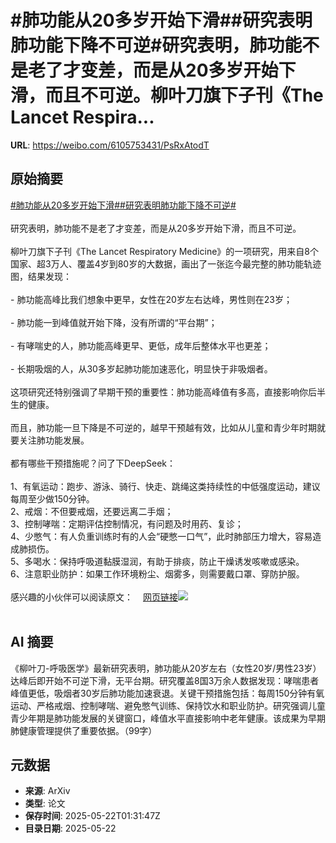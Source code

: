# #肺功能从20多岁开始下滑##研究表明肺功能下降不可逆#研究表明，肺功能不是老了才变差，而是从20多岁开始下滑，而且不可逆。柳叶刀旗下子刊《The Lancet Respira...

**URL**: https://weibo.com/6105753431/PsRxAtodT

## 原始摘要

<a href="https://m.weibo.cn/search?containerid=231522type%3D1%26t%3D10%26q%3D%23%E8%82%BA%E5%8A%9F%E8%83%BD%E4%BB%8E20%E5%A4%9A%E5%B2%81%E5%BC%80%E5%A7%8B%E4%B8%8B%E6%BB%91%23&amp;extparam=%23%E8%82%BA%E5%8A%9F%E8%83%BD%E4%BB%8E20%E5%A4%9A%E5%B2%81%E5%BC%80%E5%A7%8B%E4%B8%8B%E6%BB%91%23" data-hide=""><span class="surl-text">#肺功能从20多岁开始下滑#</span></a><a href="https://m.weibo.cn/search?containerid=231522type%3D1%26t%3D10%26q%3D%23%E7%A0%94%E7%A9%B6%E8%A1%A8%E6%98%8E%E8%82%BA%E5%8A%9F%E8%83%BD%E4%B8%8B%E9%99%8D%E4%B8%8D%E5%8F%AF%E9%80%86%23&amp;extparam=%23%E7%A0%94%E7%A9%B6%E8%A1%A8%E6%98%8E%E8%82%BA%E5%8A%9F%E8%83%BD%E4%B8%8B%E9%99%8D%E4%B8%8D%E5%8F%AF%E9%80%86%23" data-hide=""><span class="surl-text">#研究表明肺功能下降不可逆#</span></a><br><br>研究表明，肺功能不是老了才变差，而是从20多岁开始下滑，而且不可逆。<br><br>柳叶刀旗下子刊《The Lancet Respiratory Medicine》的一项研究，用来自8个国家、超3万人、覆盖4岁到80岁的大数据，画出了一张迄今最完整的肺功能轨迹图，结果发现：<br><br>- 肺功能高峰比我们想象中更早，女性在20岁左右达峰，男性则在23岁；<br><br>- 肺功能一到峰值就开始下降，没有所谓的“平台期”；<br><br>- 有哮喘史的人，肺功能高峰更早、更低，成年后整体水平也更差；<br><br>- 长期吸烟的人，从30多岁起肺功能加速恶化，明显快于非吸烟者。<br><br>这项研究还特别强调了早期干预的重要性：肺功能高峰值有多高，直接影响你后半生的健康。<br><br>而且，肺功能一旦下降是不可逆的，越早干预越有效，比如从儿童和青少年时期就要关注肺功能发展。<br><br>都有哪些干预措施呢？问了下DeepSeek：<br><br>1、有氧运动：跑步、游泳、骑行、快走、跳绳这类持续性的中低强度运动，建议每周至少做150分钟。<br>2、戒烟：不但要戒烟，还要远离二手烟；<br>3、控制哮喘：定期评估控制情况，有问题及时用药、复诊；<br>4、少憋气：有人负重训练时有的人会“硬憋一口气”，此时肺部压力增大，容易造成肺损伤。<br>5、多喝水：保持呼吸道黏膜湿润，有助于排痰，防止干燥诱发咳嗽或感染。<br>6、注意职业防护：如果工作环境粉尘、烟雾多，则需要戴口罩、穿防护服。<br><br>感兴趣的小伙伴可以阅读原文：<a href="https://weibo.cn/sinaurl?u=https%3A%2F%2Fwww.thelancet.com%2Fjournals%2Flanres%2Farticle%2FPIIS2213-2600%2825%2900043-8%2Ffulltext" data-hide=""><span class="url-icon"><img style="width: 1rem;height: 1rem" src="https://h5.sinaimg.cn/upload/2015/09/25/3/timeline_card_small_web_default.png" referrerpolicy="no-referrer"></span><span class="surl-text">网页链接</span></a><img style="" src="https://tvax4.sinaimg.cn/large/006Fd7o3gy1i1n8fxn7tjj30uz0zk4qp.jpg" referrerpolicy="no-referrer"><br><br>

## AI 摘要

《柳叶刀-呼吸医学》最新研究表明，肺功能从20岁左右（女性20岁/男性23岁）达峰后即开始不可逆下滑，无平台期。研究覆盖8国3万余人数据发现：哮喘患者峰值更低，吸烟者30岁后肺功能加速衰退。关键干预措施包括：每周150分钟有氧运动、严格戒烟、控制哮喘、避免憋气训练、保持饮水和职业防护。研究强调儿童青少年期是肺功能发展的关键窗口，峰值水平直接影响中老年健康。该成果为早期肺健康管理提供了重要依据。（99字）

## 元数据

- **来源**: ArXiv
- **类型**: 论文
- **保存时间**: 2025-05-22T01:31:47Z
- **目录日期**: 2025-05-22
